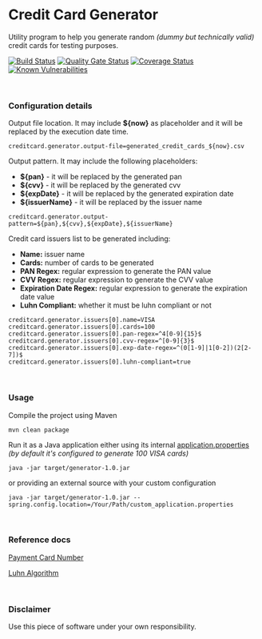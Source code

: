 # Credit Card Generator

Utility program to help you generate random *(dummy but technically valid)* credit cards for testing purposes.

[![Build Status](https://travis-ci.com/xcapdevila/credit-card-generator.svg)](https://travis-ci.com/xcapdevila/credit-card-generator)
[![Quality Gate Status](https://sonarcloud.io/api/project_badges/measure?project=xcapdevila_credit-card-generator&metric=alert_status)](https://sonarcloud.io/dashboard?id=xcapdevila_credit-card-generator)
[![Coverage Status](https://coveralls.io/repos/github/xcapdevila/credit-card-generator/badge.svg)](https://coveralls.io/github/xcapdevila/credit-card-generator)
[![Known Vulnerabilities](https://snyk.io/test/github/xcapdevila/credit-card-generator/badge.svg)](https://snyk.io/test/github/xcapdevila/credit-card-generator)

<br>

### Configuration details

Output file location. It may include **${now}** as placeholder and it will be replaced by the execution date time.
```
creditcard.generator.output-file=generated_credit_cards_${now}.csv
```

Output pattern. It may include the following placeholders:
- **${pan}** - it will be replaced by the generated pan
- **${cvv}** - it will be replaced by the generated cvv
- **${expDate}** - it will be replaced by the generated expiration date
- **${issuerName}** - it will be replaced by the issuer name
```
creditcard.generator.output-pattern=${pan},${cvv},${expDate},${issuerName}
```

Credit card issuers list to be generated including:
- **Name:** issuer name
- **Cards:** number of cards to be generated
- **PAN Regex:** regular expression to generate the PAN value
- **CVV Regex:** regular expression to generate the CVV value
- **Expiration Date Regex:** regular expression to generate the expiration date value
- **Luhn Compliant:** whether it must be luhn compliant or not
```
creditcard.generator.issuers[0].name=VISA
creditcard.generator.issuers[0].cards=100
creditcard.generator.issuers[0].pan-regex=^4[0-9]{15}$
creditcard.generator.issuers[0].cvv-regex=^[0-9]{3}$
creditcard.generator.issuers[0].exp-date-regex=^(0[1-9]|1[0-2])(2[2-7])$
creditcard.generator.issuers[0].luhn-compliant=true
```
<br>

### Usage
Compile the project using Maven
```
mvn clean package
```

Run it as a Java application either using its internal [application.properties](src/main/resources/application.properties) *(by default it's configured to generate 100 VISA cards)* 
```
java -jar target/generator-1.0.jar
```
or providing an external source with your custom configuration
```
java -jar target/generator-1.0.jar --spring.config.location=/Your/Path/custom_application.properties
```
<br>

### Reference docs
[Payment Card Number](https://en.wikipedia.org/wiki/Payment_card_number)

[Luhn Algorithm](https://en.wikipedia.org/wiki/Luhn_algorithm)

<br>

### Disclaimer

Use this piece of software under your own responsibility.
